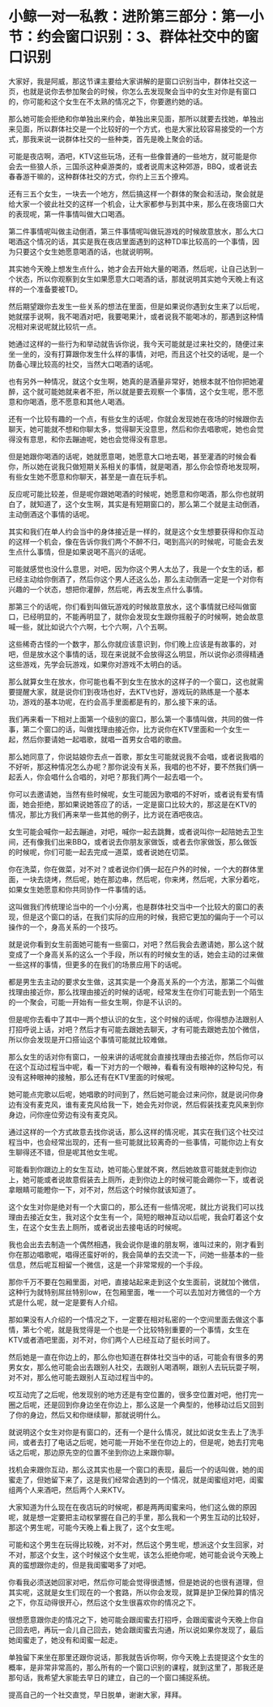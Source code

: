 # 小鲸一对一私教：进阶第三部分：第一小节：约会窗口识别：3、群体社交中的窗口识别

大家好，我是阿威，那这节课主要给大家讲解的是窗口识别当中，群体社交这一页，也就是说你去参加聚会的时候，你怎么去发现聚会当中的女生对你是有窗口的，你可能和这个女生在不太熟的情况之下，你要邀约她的话。

那么她可能会拒绝和你单独出来约会，单独出来见面，那所以就要去找她，单独出来见面，所以群体社交是一个比较好的一个方式，也是大家比较容易接受的一个方式，那我来说一说群体社交的一些种类，首先是晚上聚会的话。

可能是夜店啊，酒吧，KTV这些玩场，还有一些像普通的一些地方，就可能是你会去一些狼人杀，三国杀这种桌游类的，或者说周末这种郊游，BBQ，或者说去春春游干嘛的，这种群体社交的方式，你约上三五个撩鸡。

还有三五个女生，一块去一个地方，然后搞这样一个群体的聚会和活动，聚会就是给大家一个彼此社交的这样一个机会，让大家都参与到其中来，那么在夜场窗口大的表现呢，第一件事情叫做大口喝酒。

第二件事情呢叫做主动倒酒，第三件事情呢叫做玩游戏的时候故意放水，那么大口喝酒这个情况的话，其实是我在夜店里面遇到的这种TD率比较高的一个事情，因为只要这个女生她愿意喝酒的话，也就说明啊。

其实她今天晚上想发生点什么，她才会去开始大量的喝酒，然后呢，让自己达到一个状态，所以你观察到女生如果愿意大口喝酒的话，那就说明其实她今天晚上有这样的一个准备要被TD。

然后期望跟你去发生一些关系的想法在里面，但是如果说你遇到女生来了以后呢，她就摆手说啊，我不喝酒对吧，我要喝果汁，或者说我不能喝冰的，那遇到这种情况相对来说呢就比较坑一点。

她通过这样的一些行为和举动就告诉你说，我今天可能就是过来社交的，随便过来坐一坐的，没有打算跟你发生什么样的事情，对吧，而且这个社交的话呢，是一个防备心理比较高的社交，当然大口喝酒的话呢。

也有另外一种情况，就这个女生啊，她真的是酒量非常好，她根本就不怕你把她灌醉，这个就可能她就来者不拒，所以就是要去观察一个事情，这个女生呢，愿不愿意和你喝酒，愿不愿意和其他人喝酒。

还有一个比较有趣的一个点，有些女生的话呢，你就会发现她在夜场的时候跟你去聊天，她可能就不想和你聊太多，觉得聊天没意思，然后和你去唱歌呢，她也会觉得没有意思，和你去蹦迪呢，她也会觉得没有意思。

但是她跟你喝酒的话呢，她就愿意喝，她愿意大口地去喝，甚至灌酒的时候会看你，所以她在说我只做短期关系相关的事情，就是喝酒，那么你会惊奇地发现啊，有些女生她不愿意和你聊天，甚至是一直在玩手机。

反应呢可能比较差，但是呢你跟她喝酒的时候呢，她愿意和你喝酒，那么你也就明白了，就知道了，这个女生啊，其实是有短期窗口的，那么第二个就是主动倒酒，主动倒酒这个事情的话呢。

其实和我们在单人约会当中的身体接近是一样的，就是这个女生想要获得和你互动的这样一个机会，像在告诉你我们两个不醉不归，喝到高兴的时候呢，可能会去发生点什么事情，但是如果说喝不高兴的话呢。

可能就感觉也没什么意思，对吧，因为你这个男人太怂了，我是一个女生的话，都已经主动给你倒酒了，然后你这个男人还这么怂，那么主动倒酒一定是一个对你有兴趣的一个状态，想把你灌醉，然后呢，再去发生点什么事情。

那第三个的话呢，你们看到叫做玩游戏的时候故意放水，这个事情就已经叫做窗口，已经明显的，不能再明显了，就你会发现女生跟你摇骰子的时候啊，她会故意喊一些，就比如说六个六啊，七个六啊，八个五啊。

这些稀奇古怪的一个数字，那么你就应该意识到，你们晚上应该是有故事的，对吧，但是放水这个事情的话，现在来说就不会放得这么明显，所以说你必须得精通这些游戏，先学会玩游戏，如果你对游戏不太明白的话。

那么就算女生在放水，你可能也看不到女生在放水的这样子的一个窗口，这也就需要提醒大家，就是说你们到夜场也好，去KTV也好，游戏玩的熟练是一个基本功，游戏的基本功呢，在约会高手里面都是有的，那么接下来的话。

我们再来看一下相对上面第一个级别的窗口，那么第一个事情叫做，共同的做一件事，第二个窗口的话，叫做找理由接近你，比方说你在KTV里面和一个女生一起，然后你要请她一起唱歌，就唱一首男女合唱的歌曲。

那么她同意了，你说姑娘你去点一首歌，那女生可能就说我不会唱，或者说我唱的不好听，那这种情况怎么办呢？那你说没有关系，我唱的也不好，要不然我们俩一起丢人，你会唱什么合唱的，对吧？那我们两个一起去唱一个。

你可以去邀请她，当然有些时候呢，女生可能因为歌唱的不好听，或者说有爱有情面，她会拒绝，那如果说她答应了的话，一定是窗口比较大的，那这是在KTV的情况，那比方我们再来举一些其他的例子，比方说在酒吧夜店。

女生可能会喊你一起去蹦迪，对吧，喊你一起去跳舞，或者说叫你一起陪她去卫生间，还有像我们出来BBQ，或者说去你朋友家做饭，或者去你家做饭，那么做饭的时候呢，你们可能一起去完成一道菜，或者说她在切菜。

你在洗菜，你在做菜，对不对？或者说你们俩一起在户外的时候，一个大的群体里面，一块去烧烤，然后呢，她在那边串，然后呢，你来烤，然后呢，大家分着吃，如果女生她愿意和你共同协作一件事情的话。

这叫做我们传统理论当中的一个小分离，也是群体社交当中一个比较大的窗口的表现，但是这个窗口的话，在我们实际的应用的时候，我把它更加的偏向于一个可以操作的一个，身高关系的一个技巧。

就是说你看到女生前面她可能有一些窗口，对吧？然后我会去邀请她，那么这个就变成了一个身高关系的这么一个手段，所以有的时候女生的话，她会主动的过来做一些这样的事情，但更多的在我们的场景应用下的话呢。

都是男生去主动的要求女生做，这其实是一个身高关系的一个方法，那第二个叫做找理由接近你，那么找理由接近的时候的话呢，经常发生在你们可能去到一个陌生的一个聚会，可能一开始有一些女生啊，你是不认识的。

但是呢你去看中了其中一两个想认识的女生，这个时候的话呢，你得想办法跟别人打招呼说上话，对吧？然后才有可能去跟她去聊天，才有可能去跟她去加个微信，所以你会发现是开口搭讪这个事情可能就比较难做。

那么女生的话对你有窗口，一般来讲的话呢就会直接找理由去接近你，然后你可以在这个互动过程当中呢，看一下对方的一个眼神，看看有没有眼神的这种勾兑，有没有这种眼神的接触，那么还有在KTV里面的时候呢。

她可能点完歌以后呢，她唱歌的时间到了，然后她可能会过来问你，就是说问你身边有没有麦克风，谁有麦克风给我一下，她会先对你说，然后假装找麦克风来到你身边，问你座位旁边有没有麦克风。

通过这样的一个方式故意去找你说话，那么这样的情况呢，其实在我们这个社交过程当中，也会经常出现的，还有一些可能就比较离奇的一些事情，可能你边上有女生聊得还不错，但是呢其他女生呢。

可能看到你跟边上的女生互动，她可能心里就不爽，然后她故意可能就走到你边上，她可能或者说故意假装去上厕所，走到你边上的时候可能会踢你一下，或者说拿眼睛可能瞪你一下，对不对，然后这个时候你就该知道了。

这个女生对你是绝对有一个大窗口的，那么还有一些情况呢，就比方说我们可以找理由去接近女生，我对这个女生有一个，简短的眼神互动以后呢，我会盯着这个女生，在这个女生去上厕所，或者说出去接电话的时候呢。

我也会出去去制造一个偶然相遇，我会说你是谁的朋友啊，谁叫过来的，刚才看到你在那边唱歌呢，唱得还蛮好听的，我会简单的去交流一下，问她一些基本的一些信息，然后呢互相留一个微信，这是一个非常常规的一个手段。

那你千万不要在包厢里面，对吧，直接站起来走到这个女生面前，说就加个微信，这种行为就特别屌丝特别low，在包厢里面，唯一一个可以去加对方微信的一个方式是什么呢，就一定是要有人介绍。

那如果没有人介绍的一个情况之下，一定要在相对私密的一个空间里面去做这个事情，第七个呢，就是我觉得是一个也是一个比较特别重要的一个事情，女生在KTV或者酒吧里面，对不对，你们两个人已经互动了挺长时间了。

然后她是一直在你边上的，那么你也知道在群体社交当中的话，可能会有很多的男男女女，那么他可能会出去跟别人社交，去跟别人喝酒啊，跟别人去玩玩耍子啊，对不对，那么他可能去跟别人互动过程当中的。

哎互动完了之后呢，他发现别的地方还是有空位置的，很多空位置对吧，他打完一圈之后呢，还是回到你身边坐在你边上，那么这是一个典型的，他移动过后又回到了你的身边，然后又和你继续聊，那就说明什么。

就说明这个女生对你是有窗口的，还有一个是什么情况，就比如说女生去上了洗手间，或者去打了电话之后呢，她可能一开始不坐在你边上的，但是呢，她去打完电话之后呢，那边原先空的位置不坐到你边上来跟你聊。

找机会来跟你互动，那么这其实也是一个窗口的表现，最后一个的话叫做，她的闺蜜走了，但她留下来了，这是我们经常会遇到的一个情况，就是闺蜜组对吧，闺蜜组两个人来酒吧，然后两个人来KTV。

大家知道为什么现在在夜店玩的时候呢，都是两两闺蜜来吗，他们这么做的原因呢，就是想一定要把主动权掌握在自己的手里，那么我和一个男生互动的比较好，那这个男生呢，可能今天晚上看上我了，这个女生呢。

可能和这个男生在玩得比较晚，对不对，然后这个男生呢，想派这个女生回家，对不对，那这个女生，这个时候这个女生呢，该怎么拒绝你呢，她可能会说今天晚上真的蛮想跟你走的，但是我闺蜜喝多了对吧。

你看我必须送她回家对吧，然后你可能会觉得很遗憾，但是她说的也很有道理，但其实呢，这就是女生们现在的一个套路，所以你会发现，就算是护卫保险算的情况之下，你互动得很开心，然后这个女生很喜欢你的情况之下。

很想愿意跟你走的情况之下，她可能会跟闺蜜去打招呼，会跟闺蜜说今天晚上你自己回去吧，再玩一会儿自己回去，她会跟闺蜜去沟通，所以说如果你发现了，最后她闺蜜走了，她没有和闺蜜一起走。

单独留下来坐在那里还跟你说话，那我就告诉你啊，你今天晚上去提提这个女生的概率，是非常非常高的，那么所有的一个窗口识别的课程，就到这里了，那我还是那句话，我希望大家能去早日的建立，自己的一个窗口捕捉系统。

提高自己的一个社交直觉，早日脱单，谢谢大家，拜拜。